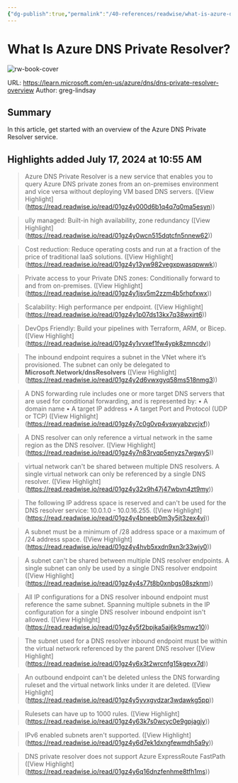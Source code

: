```yaml
---
{"dg-publish":true,"permalink":"/40-references/readwise/what-is-azure-dns-private-resolver/","tags":["rw/articles"]}
---
```


# What Is Azure DNS Private Resolver?

![rw-book-cover](https://learn.microsoft.com/en-us/media/logos/logo-ms-social.png)
  
URL: https://learn.microsoft.com/en-us/azure/dns/dns-private-resolver-overview
Author: greg-lindsay

## Summary

In this article, get started with an overview of the Azure DNS Private Resolver service.

## Highlights added July 17, 2024 at 10:55 AM
>Azure DNS Private Resolver is a new service that enables you to query Azure DNS private zones from an on-premises environment and vice versa without deploying VM based DNS servers. ([View Highlight] (https://read.readwise.io/read/01gz4y000d6b1q4q7q0ma5esyn))


>ully managed: Built-in high availability, zone redundancy ([View Highlight] (https://read.readwise.io/read/01gz4y0wcn515dqtcfn5nnew62))


>Cost reduction: Reduce operating costs and run at a fraction of the price of traditional IaaS solutions. ([View Highlight] (https://read.readwise.io/read/01gz4y13yw982vegxpwasqpwwk))


>Private access to your Private DNS zones: Conditionally forward to and from on-premises. ([View Highlight] (https://read.readwise.io/read/01gz4y1jsv5m2zzm4b5rhpfxwx))


>Scalability: High performance per endpoint. ([View Highlight] (https://read.readwise.io/read/01gz4y1p07ds13kx7q38wxjrt6))


>DevOps Friendly: Build your pipelines with Terraform, ARM, or Bicep. ([View Highlight] (https://read.readwise.io/read/01gz4y1vvxef1fw4ypk8zmncdv))


>The inbound endpoint requires a subnet in the VNet where it’s provisioned. The subnet can only be delegated to **Microsoft.Network/dnsResolvers** ([View Highlight] (https://read.readwise.io/read/01gz4y2d6vwxgyq58ms518nmg3))


>A DNS forwarding rule includes one or more target DNS servers that are used for conditional forwarding, and is represented by:
>• A domain name
>• A target IP address
>• A target Port and Protocol (UDP or TCP) ([View Highlight] (https://read.readwise.io/read/01gz4y7c0g0vp4vswyabzvcjxf))


>A DNS resolver can only reference a virtual network in the same region as the DNS resolver. ([View Highlight] (https://read.readwise.io/read/01gz4y7n83rvqp5enyzs7wgwy5))


>virtual network can't be shared between multiple DNS resolvers. A single virtual network can only be referenced by a single DNS resolver. ([View Highlight] (https://read.readwise.io/read/01gz4y32x9h47j47wbvn4zt9my))


>The following IP address space is reserved and can't be used for the DNS resolver service: 10.0.1.0 - 10.0.16.255. ([View Highlight] (https://read.readwise.io/read/01gz4y4bneeb0m3y5jt3zex4vj))


>A subnet must be a minimum of /28 address space or a maximum of /24 address space. ([View Highlight] (https://read.readwise.io/read/01gz4y4hvb5xxdn9xn3r33wjy0))


>A subnet can't be shared between multiple DNS resolver endpoints. A single subnet can only be used by a single DNS resolver endpoint ([View Highlight] (https://read.readwise.io/read/01gz4y4s77t8b0xnbgs08szknm))


>All IP configurations for a DNS resolver inbound endpoint must reference the same subnet. Spanning multiple subnets in the IP configuration for a single DNS resolver inbound endpoint isn't allowed. ([View Highlight] (https://read.readwise.io/read/01gz4y5f2bpjka5aj6k9smwz10))


>The subnet used for a DNS resolver inbound endpoint must be within the virtual network referenced by the parent DNS resolver ([View Highlight] (https://read.readwise.io/read/01gz4y6x3t2wrcnfg15kgevx7d))


>An outbound endpoint can't be deleted unless the DNS forwarding ruleset and the virtual network links under it are deleted. ([View Highlight] (https://read.readwise.io/read/01gz4y5yvxgvdzar3wdawkg5pp))


>Rulesets can have up to 1000 rules. ([View Highlight] (https://read.readwise.io/read/01gz4y63k7s0wcyc0e9gpjagjy))


>IPv6 enabled subnets aren't supported. ([View Highlight] (https://read.readwise.io/read/01gz4y6d7ek1dxngfewmdh5a9y))


>DNS private resolver does not support Azure ExpressRoute FastPath ([View Highlight] (https://read.readwise.io/read/01gz4y6q16dnzfenhme8tfh1ms))


